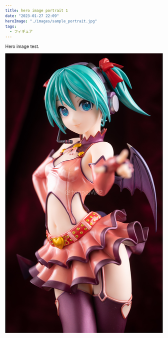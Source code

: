 ```yaml
---
title: hero image portrait 1
date: "2023-01-27 22:09"
heroImage: "./images/sample_portrait.jpg"
tags:
  - フィギュア
---
```


Hero image test.

![sample_portrait](./images/sample_portrait.jpg)
